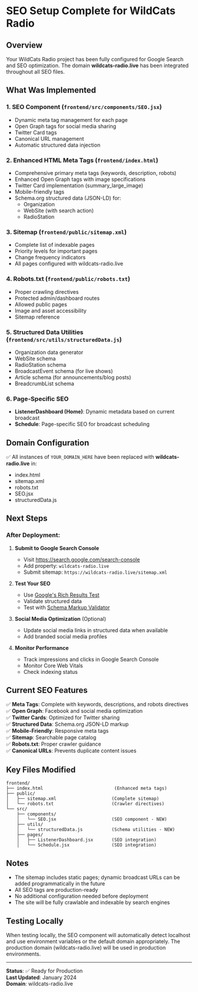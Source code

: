 # SEO Setup Complete for WildCats Radio

## Overview
Your WildCats Radio project has been fully configured for Google Search and SEO optimization. The domain **wildcats-radio.live** has been integrated throughout all SEO files.

## What Was Implemented

### 1. **SEO Component** (`frontend/src/components/SEO.jsx`)
- Dynamic meta tag management for each page
- Open Graph tags for social media sharing
- Twitter Card tags
- Canonical URL management
- Automatic structured data injection

### 2. **Enhanced HTML Meta Tags** (`frontend/index.html`)
- Comprehensive primary meta tags (keywords, description, robots)
- Enhanced Open Graph tags with image specifications
- Twitter Card implementation (summary_large_image)
- Mobile-friendly tags
- Schema.org structured data (JSON-LD) for:
  - Organization
  - WebSite (with search action)
  - RadioStation

### 3. **Sitemap** (`frontend/public/sitemap.xml`)
- Complete list of indexable pages
- Priority levels for important pages
- Change frequency indicators
- All pages configured with wildcats-radio.live

### 4. **Robots.txt** (`frontend/public/robots.txt`)
- Proper crawling directives
- Protected admin/dashboard routes
- Allowed public pages
- Image and asset accessibility
- Sitemap reference

### 5. **Structured Data Utilities** (`frontend/src/utils/structuredData.js`)
- Organization data generator
- WebSite schema
- RadioStation schema
- BroadcastEvent schema (for live shows)
- Article schema (for announcements/blog posts)
- BreadcrumbList schema

### 6. **Page-Specific SEO**
- **ListenerDashboard (Home)**: Dynamic metadata based on current broadcast
- **Schedule**: Page-specific SEO for broadcast scheduling

## Domain Configuration
✅ All instances of `YOUR_DOMAIN_HERE` have been replaced with **wildcats-radio.live** in:
- index.html
- sitemap.xml
- robots.txt
- SEO.jsx
- structuredData.js

## Next Steps

### After Deployment:

1. **Submit to Google Search Console**
   - Visit https://search.google.com/search-console
   - Add property: `wildcats-radio.live`
   - Submit sitemap: `https://wildcats-radio.live/sitemap.xml`

2. **Test Your SEO**
   - Use [Google's Rich Results Test](https://search.google.com/test/rich-results)
   - Validate structured data
   - Test with [Schema Markup Validator](https://validator.schema.org/)

3. **Social Media Optimization** (Optional)
   - Update social media links in structured data when available
   - Add branded social media profiles

4. **Monitor Performance**
   - Track impressions and clicks in Google Search Console
   - Monitor Core Web Vitals
   - Check indexing status

## Current SEO Features

✅ **Meta Tags**: Complete with keywords, descriptions, and robots directives  
✅ **Open Graph**: Facebook and social media optimization  
✅ **Twitter Cards**: Optimized for Twitter sharing  
✅ **Structured Data**: Schema.org JSON-LD markup  
✅ **Mobile-Friendly**: Responsive meta tags  
✅ **Sitemap**: Searchable page catalog  
✅ **Robots.txt**: Proper crawler guidance  
✅ **Canonical URLs**: Prevents duplicate content issues  

## Key Files Modified

```
frontend/
├── index.html                           (Enhanced meta tags)
├── public/
│   ├── sitemap.xml                     (Complete sitemap)
│   └── robots.txt                      (Crawler directives)
└── src/
    ├── components/
    │   └── SEO.jsx                     (SEO component - NEW)
    ├── utils/
    │   └── structuredData.js           (Schema utilities - NEW)
    ├── pages/
    │   ├── ListenerDashboard.jsx       (SEO integration)
    │   └── Schedule.jsx                (SEO integration)
```

## Notes

- The sitemap includes static pages; dynamic broadcast URLs can be added programmatically in the future
- All SEO tags are production-ready
- No additional configuration needed before deployment
- The site will be fully crawlable and indexable by search engines

## Testing Locally

When testing locally, the SEO component will automatically detect localhost and use environment variables or the default domain appropriately. The production domain (wildcats-radio.live) will be used in production environments.

---

**Status**: ✅ Ready for Production  
**Last Updated**: January 2024  
**Domain**: wildcats-radio.live



